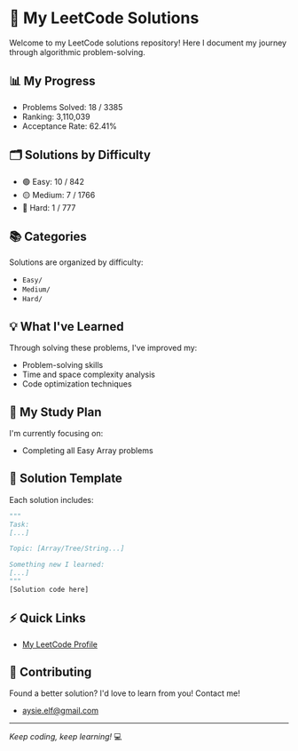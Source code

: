 # 🚀 My LeetCode Solutions

Welcome to my LeetCode solutions repository! Here I document my journey through algorithmic problem-solving.

## 📊 My Progress
- Problems Solved: 18 / 3385
- Ranking: 3,110,039
- Acceptance Rate: 62.41%

## 🗂️ Solutions by Difficulty
- 🟢 Easy: 10 / 842
- 🟡 Medium: 7 / 1766
- 🔴 Hard: 1 / 777

## 📚 Categories
Solutions are organized by difficulty:
- `Easy/`
- `Medium/`
- `Hard/`

## 💡 What I've Learned

Through solving these problems, I've improved my:
- Problem-solving skills
- Time and space complexity analysis
- Code optimization techniques

## 🎯 My Study Plan

I'm currently focusing on:
- Completing all Easy Array problems

## 📝 Solution Template

Each solution includes:
```python
"""
Task: 
[...]

Topic: [Array/Tree/String...]

Something new I learned:
[...]
"""
[Solution code here]
```

## ⚡ Quick Links
- [My LeetCode Profile](https://leetcode.com/u/aysieelf)

## 🌟 Contributing
Found a better solution? I'd love to learn from you! Contact me!
- aysie.elf@gmail.com
---
*Keep coding, keep learning!* 💻
